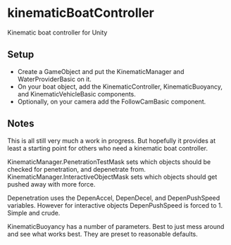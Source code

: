 # kinematicBoatController
Kinematic boat controller for Unity

## Setup
- Create a GameObject and put the KinematicManager and WaterProviderBasic on it.  
- On your boat object, add the KinematicController, KinematicBuoyancy, and KinematicVehicleBasic components.
-  Optionally, on your camera add the FollowCamBasic component. 

## Notes

This is all still very much a work in progress.  But hopefully it provides at least a starting point for others who need a kinematic boat controller.

KinematicManager.PenetrationTestMask sets which objects should be checked for penetration, and depenetrate from.
KinematicManager.InteractiveObjectMask sets which objects should get pushed away with more force.

Depenetration uses the DepenAccel, DepenDecel, and DepenPushSpeed variables.  However for interactive objects DepenPushSpeed is forced to 1.  Simple and crude.

KinematicBuoyancy has a number of parameters.  Best to just mess around and see what works best.  They are preset to reasonable defaults.
